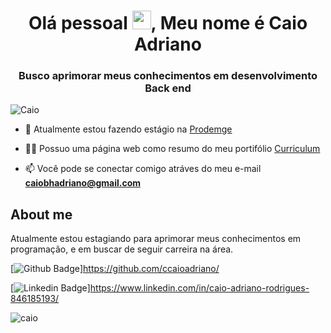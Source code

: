 <h1 align="center">Olá pessoal <img src="https://raw.githubusercontent.com/kaueMarques/kaueMarques/master/hi.gif" width="30px">, Meu nome é Caio Adriano</h1>
<h3 align="center">Busco aprimorar meus conhecimentos em desenvolvimento Back end</h3>
<p align="left"> <img src="https://komarev.com/ghpvc/?username=ccaioadriano" alt="Caio" /> </p>

- 🔭 Atualmente estou fazendo estágio na [Prodemge](https://www.prodemge.gov.br/)

- 👨‍💻 Possuo uma página web como resumo do meu portifólio [Curriculum](https://curriculocaioadriano.web.app/)

- 📫 Você pode se conectar comigo atráves do meu e-mail **caiobhadriano@gmail.com**
## About me
Atualmente estou estagiando para aprimorar meus conhecimentos em programação, e em buscar de seguir carreira na área.

[![Github Badge](https://img.shields.io/badge/-Github-000?style=flat-square&logo=Github&logoColor=white&link=https://github.com/ccaioadriano/)]https://github.com/ccaioadriano/

[![Linkedin Badge](https://img.shields.io/badge/-LinkedIn-blue?style=flat-square&logo=Linkedin&logoColor=white&link=https://www.linkedin.com/in/caio-adriano-rodrigues-846185193/)]https://www.linkedin.com/in/caio-adriano-rodrigues-846185193/

<p align="left">
<img src="https://github-readme-stats.vercel.app/api?username=ccaioadriano&show_icons=true" alt="caio"/> 
</p>

